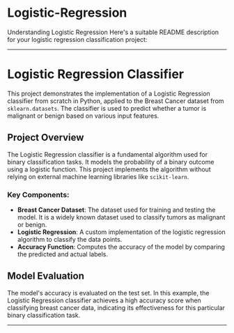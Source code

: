 # Logistic-Regression
Understanding Logistic Regression
Here's a suitable README description for your logistic regression classification project:

---

# Logistic Regression Classifier

This project demonstrates the implementation of a Logistic Regression classifier from scratch in Python, applied to the Breast Cancer dataset from `sklearn.datasets`. The classifier is used to predict whether a tumor is malignant or benign based on various input features.

## Project Overview

The Logistic Regression classifier is a fundamental algorithm used for binary classification tasks. It models the probability of a binary outcome using a logistic function. This project implements the algorithm without relying on external machine learning libraries like `scikit-learn`.

### Key Components:

- **Breast Cancer Dataset**: The dataset used for training and testing the model. It is a widely known dataset used to classify tumors as malignant or benign.
- **Logistic Regression**: A custom implementation of the logistic regression algorithm to classify the data points.
- **Accuracy Function**: Computes the accuracy of the model by comparing the predicted and actual labels.

## Model Evaluation

The model's accuracy is evaluated on the test set. In this example, the Logistic Regression classifier achieves a high accuracy score when classifying breast cancer data, indicating its effectiveness for this particular binary classification task.

---

